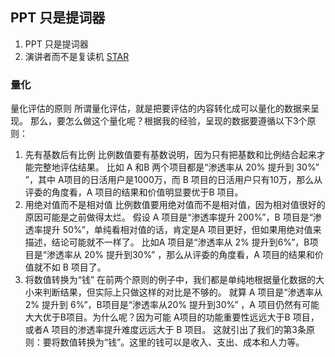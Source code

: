 
## PPT 只是提词器
1. PPT 只是提词器
2. 演讲者而不是复读机
[STAR](STAR.md)

### 量化


量化评估的原则 所谓量化评估，就是把要评估的内容转化成可以量化的数据来呈现。 那么，要怎么做这个量化呢？根据我的经验，呈现的数据要遵循以下3个原则： 

1. 先有基数后有比例 比例数值要有基数说明，因为只有把基数和比例结合起来才能完整地评估结果。 比如 A 和B 两个项目都是“渗透率从 20% 提升到 30%” ”，其中 A项目的日活用户是1000万，而 B 项目的日活用户只有10万，那么从评委的角度看，A 项目的结果和价值明显要优于B 项目。 
2. 用绝对值而不是相对值 比例数值要用绝对值而不是相对值，因为相对值很好的原因可能是之前做得太烂。 假设 A 项目是“渗透率提升 200%”，B 项目是“渗透率提升 50%”，单纯看相对值的话，肯定是A 项目更好，但如果用绝对值来描述，结论可能就不一样了。 比如A 项目是“渗透率从 2% 提升到6%”，B项目是“渗透率从 20% 提升到30%” ，那么从评委的角度看，A 项目的结果和价值就不如 B 项目了。 
3. 将数值转换为“钱” 在前两个原则的例子中，我们都是单纯地根据量化数据的大小来判断结果，但实际上只做这样的对比是不够的。 就算 A 项目是“渗透率从2% 提升到 6%”，B项目是“渗透率从20% 提升到30%” ，A 项目仍然有可能大大优于B项目。为什么呢？因为可能 A项目的功能重要性远远大于B 项目，或者A 项目的渗透率提升难度远远大于 B 项目。 这就引出了我们的第3条原则：要将数值转换为“钱”。这里的钱可以是收入、支出、成本和人力等。
